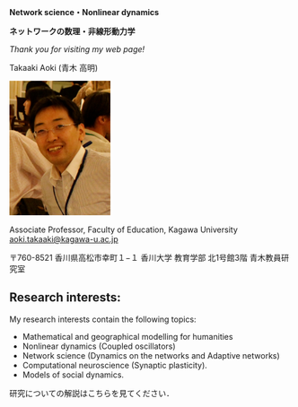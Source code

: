 
**Network science・Nonlinear dynamics**

**ネットワークの数理・非線形動力学**

*Thank you for visiting my web page!*

Takaaki Aoki (青木 高明)

<img src="./img/face.jpg" alt="face" width="180" height="240" class="img-rounded">

Associate Professor, Faculty of Education, Kagawa University
 aoki.takaaki@kagawa-u.ac.jp

〒760-8521 香川県高松市幸町１−１
香川大学 教育学部
北1号館3階 青木教員研究室

## Research interests:
My research interests contain the following topics:
- Mathematical and geographical modelling for humanities
- Nonlinear dynamics (Coupled oscillators)
- Network science (Dynamics on the networks and Adaptive networks)
- Computational neuroscience (Synaptic plasticity).
- Models of social dynamics.

研究についての解説はこちらを見てください．